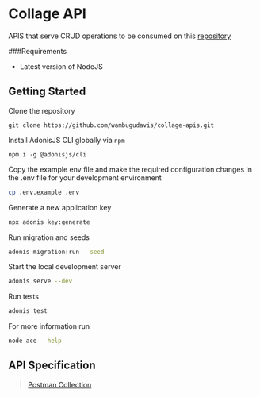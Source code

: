 # Collage API
APIS that serve CRUD operations to be consumed on this [repository](https://github.com/wambugudavis/collage-app)

###Requirements
- Latest version of NodeJS

## Getting Started
Clone the repository
```
git clone https://github.com/wambugudavis/collage-apis.git
```
Install AdonisJS CLI globally via ``npm``
```
npm i -g @adonisjs/cli
```

Copy the example env file and make the required configuration changes in the .env file for your development environment
```bash
cp .env.example .env
```

Generate a new application key
```bash
npx adonis key:generate
```

Run migration and seeds
```bash
adonis migration:run --seed
```

Start the local development server
```bash
adonis serve --dev
```

Run tests
```bash
adonis test
```

  For more information run
```bash
node ace --help
```

## API Specification

> [Postman Collection](https://github.com/wambugudavis/collage-apis/blob/develop/Collage.postman_collection.json)
